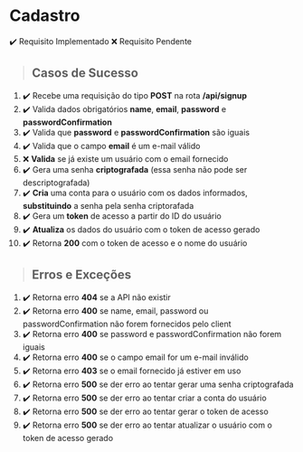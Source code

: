 # Cadastro
✔️ Requisito Implementado
❌ Requisito Pendente

> ## Casos de Sucesso

1. ✔️ Recebe uma requisição do tipo **POST** na rota **/api/signup**
2. ✔️ Valida dados obrigatórios **name**, **email**, **password** e **passwordConfirmation**
3. ✔️ Valida que **password** e **passwordConfirmation** são iguais
4. ✔️ Valida que o campo **email** é um e-mail válido
5. ❌ **Valida** se já existe um usuário com o email fornecido
6. ✔️ Gera uma senha **criptografada** (essa senha não pode ser descriptografada)
7. ✔️ **Cria** uma conta para o usuário com os dados informados, **substituindo** a senha pela senha criptorafada
8. ✔️ Gera um **token** de acesso a partir do ID do usuário
9. ✔️ **Atualiza** os dados do usuário com o token de acesso gerado
10. ✔️ Retorna **200** com o token de acesso e o nome do usuário

> ## Erros e Exceções

1. ✔️ Retorna erro **404** se a API não existir
2. ✔️ Retorna erro **400** se name, email, password ou passwordConfirmation não forem fornecidos pelo client
3. ✔️ Retorna erro **400** se password e passwordConfirmation não forem iguais
4. ✔️ Retorna erro **400** se o campo email for um e-mail inválido
5. ✔️ Retorna erro **403** se o email fornecido já estiver em uso
6. ✔️ Retorna erro **500** se der erro ao tentar gerar uma senha criptografada
7. ✔️ Retorna erro **500** se der erro ao tentar criar a conta do usuário
8. ✔️ Retorna erro **500** se der erro ao tentar gerar o token de acesso
9. ✔️ Retorna erro **500** se der erro ao tentar atualizar o usuário com o token de acesso gerado
